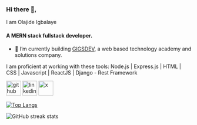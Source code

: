 


### Hi there 👋,
I am Olajide Igbalaye
#### A MERN stack fullstack developer.

- 🔭 I’m currently building <a href="https://gigsdev.com/">GIGSDEV</a>, a web based technology academy and solutions company.


I am proficient at working with these tools:  Node.js  |  Express.js  |  HTML | CSS | Javascript | ReactJS | Django - Rest Framework 

[<img src='https://cdn.jsdelivr.net/npm/simple-icons@3.0.1/icons/github.svg' alt='github' height='40'>](https://github.com/codeklin)  [<img src='https://cdn.jsdelivr.net/npm/simple-icons@3.0.1/icons/linkedin.svg' alt='linkedin' height='40'>](https://www.linkedin.com/in/https://www.linkedin.com/in/olajide-igbalaye//)  [<img src='https://cdn.jsdelivr.net/npm/simple-icons@3.0.1/icons/x.svg' alt='x' height='40'>](https://x.com/https://mobile.twitter.com/JideLence)  


[![Top Langs](https://github-readme-stats.vercel.app/api/top-langs/?username=codeklin)](https://github.com/anuraghazra/github-readme-stats)

![GitHub streak stats](https://github-readme-streak-stats.herokuapp.com/?user=codeklin)  







